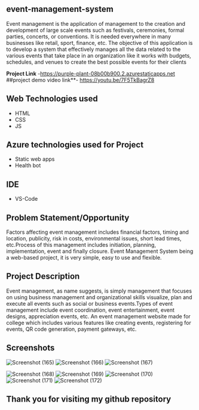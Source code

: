 ## event-management-system
Event management is the application of management to the creation and development of large scale events such as festivals, ceremonies, formal parties, concerts, or conventions. It is needed everywhere in many businesses like retail, sport, finance, etc. The objective of this application is to develop a system that effectively manages all the data related to the various events that take place in an organization like it works with budgets, schedules, and venues to create the best possible events for their clients

**Project Link** -https://purple-plant-08b00b900.2.azurestaticapps.net
##project demo video link**- https://youtu.be/7F5TkBagrZ8

## Web Technologies used 
- HTML
- CSS
- JS 
## Azure technologies used for Project
- Static web apps
- Health bot

## IDE
- VS-Code
## Problem Statement/Opportunity
Factors affecting event management includes financial factors, timing and location, publicity, risk in costs, environmental issues, short lead times, etc.Process of this management includes initiation, planning, implementation, event and finally closure.
Event Management System being a web-based project, it is very simple, easy to use and flexible.

## Project Description
Event management, as name suggests, is simply management that focuses on using business management and organizational skills visualize, plan and execute all events such as social or business events.Types of event management include event coordination, event entertainment, event designs, appreciation events, etc.
An event management website made for college which includes various features like creating events, registering for events, QR code generation, payment gateways, etc.

## Screenshots
![Screenshot (165)](https://user-images.githubusercontent.com/124521963/226082419-a7877567-d125-4ff1-8dda-f495e21b5257.png)
![Screenshot (166)](https://user-images.githubusercontent.com/124521963/226082420-0225d7e5-778a-4fed-9de6-606735c7f829.png)
![Screenshot (167)](https://user-images.githubusercontent.com/124521963/226082422-66c8ce94-64f3-407f-8a57-0f02758241b2.png)

![Screenshot (168)](https://user-images.githubusercontent.com/124521963/226082432-5f07e00f-8821-432d-a4ba-a807b3107e69.png)
![Screenshot (169)](https://user-images.githubusercontent.com/124521963/226082435-a4314fc6-9249-4437-8161-1d69bc580005.png)
![Screenshot (170)](https://user-images.githubusercontent.com/124521963/226082449-bb983238-0fa1-4b18-9a3e-a44e0bf45c10.png)
![Screenshot (171)](https://user-images.githubusercontent.com/124521963/226082455-ed2b20c5-5c90-40ef-a579-ea7efa636a46.png)
![Screenshot (172)](https://user-images.githubusercontent.com/124521963/226082464-1407644a-2dfc-437d-9aa0-ac9ce064abc4.png)

## Thank you for visiting my github repository

